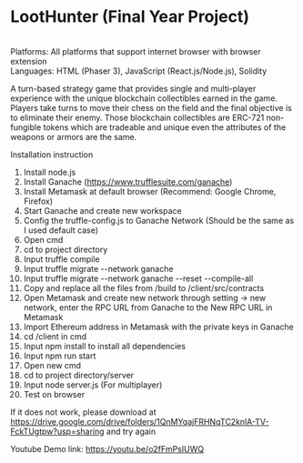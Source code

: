 # LootHunter (Final Year Project) 
<br />Platforms: All platforms that support internet browser with browser extension
<br />Languages: HTML (Phaser 3), JavaScript (React.js/Node.js), Solidity

A turn-based strategy game that provides single and multi-player experience with the unique blockchain collectibles earned in the game. Players take turns to move their chess on the field and the final objective is to eliminate their enemy. Those blockchain collectibles are ERC-721 non-fungible tokens which are tradeable and unique even the attributes of the weapons or armors are the same.

Installation instruction
1.	Install node.js
2.	Install Ganache (https://www.trufflesuite.com/ganache)
3.	Install Metamask at default browser (Recommend: Google Chrome, Firefox)
4.	Start Ganache and create new workspace
5.	Config the truffle-config.js to Ganache Network (Should be the same as I used default case)
6.	Open cmd
7.	cd to project directory
8.	Input truffle compile
9.	Input truffle migrate --network ganache
10.	Input truffle migrate --network ganache --reset --compile-all
11.	Copy and replace all the files from /build to /client/src/contracts
12.	Open Metamask and create new network through setting -> new network, enter the RPC URL from Ganache to the New RPC URL in Metamask
13.	Import Ethereum address in Metamask with the private keys in Ganache
14.	cd /client in cmd
15. Input npm install to install all dependencies
16.	Input npm run start
17.	Open new cmd
18.	cd to project directory/server
19.	Input node server.js (For multiplayer)
20. Test on browser

If it does not work, please download at https://drive.google.com/drive/folders/1QnMYqajFRHNqTC2knlA-TV-FckTUgtpw?usp=sharing and try again

Youtube Demo link: https://youtu.be/o2fFmPsIUWQ
